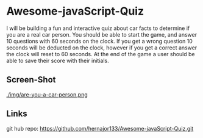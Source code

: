 # Awesome-javaScript-Quiz
I will be building a fun and interactive quiz about car facts to determine if you are a real car person.
You should be able to start the game, and answer 10 questions with 60 seconds on the clock. If you get 
a wrong question 10 seconds will be deducted on the clock, however if you get a correct answer the 
clock will reset to 60 seconds. At the end of the game a user should be able to save their score with 
their initials. 


## Screen-Shot
[./img/are-you-a-car-person.png](./img/are-you-a-car-person.png)


## Links

git hub repo: https://github.com/hernajor133/Awesome-javaScript-Quiz.git